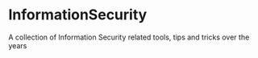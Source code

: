 # InformationSecurity

A collection of Information Security related tools, tips and tricks over the years
